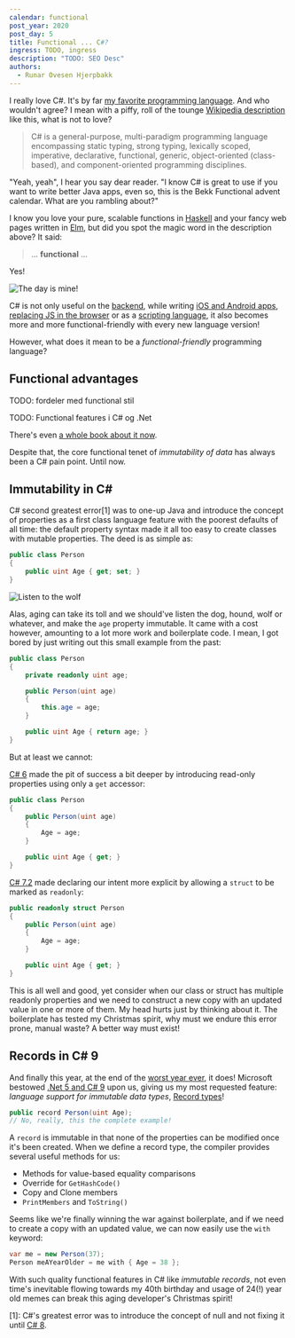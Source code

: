 ```yaml
---
calendar: functional
post_year: 2020
post_day: 5
title: Functional ... C#?
ingress: TODO, ingress
description: "TODO: SEO Desc"
authors:
  - Runar Ovesen Hjerpbakk
---
```

I really love C#. It's by far [my favorite programming language](https://hjerpbakk.com/tag/csharp/). And who wouldn't agree? I mean with a piffy, roll of the tounge [Wikipedia description](https://en.wikipedia.org/wiki/C_Sharp_(programming_language)) like this, what is not to love?

> C# is a general-purpose, multi-paradigm programming language encompassing static typing, strong typing, lexically scoped, imperative, declarative, functional, generic, object-oriented (class-based), and component-oriented programming disciplines.

"Yeah, yeah", I hear you say dear reader. "I know C# is great to use if you want to write better Java apps, even so, this is the Bekk Functional advent calendar. What are you rambling about?"

I know you love your pure, scalable functions in [Haskell](https://wiki.haskell.org/Functional_programming#Purity) and your fancy web pages written in [Elm](https://www.elm.christmas/2020), but did you spot the magic word in the description above? It said:

> ... **functional** ...

Yes!

![The day is mine!](https://hjerpbakk.com/img/christmas/the-day-is-mine.jpeg)

C# is not only useful on the [backend](https://docs.microsoft.com/en-us/aspnet/core/introduction-to-aspnet-core?view=aspnetcore-5.0), while writing [iOS and Android apps](https://docs.microsoft.com/en-us/aspnet/core/blazor/?view=aspnetcore-5.0), [replacing JS in the browser](https://docs.microsoft.com/en-us/aspnet/core/blazor/?view=aspnetcore-5.0) or as a [scripting language](https://github.com/filipw/dotnet-script), it also becomes more and more functional-friendly with every new language version!

However, what does it mean to be a *functional-friendly* programming language?

## Functional advantages

TODO: fordeler med functional stil

TODO: Functional features i C# og .Net

There's even [a whole book about it now](https://www.amazon.com/Functional-Programming-write-better-code/dp/1617293954/).

Despite that, the core functional tenet of *immutability of data* has always been a C# pain point. Until now.

## Immutability in C#

C# second greatest error[1] was to one-up Java and introduce the concept of properties as a first class language feature with the poorest defaults of all time: the default property syntax made it all too easy to create classes with mutable properties. The deed is as simple as:

```csharp
public class Person
{
    public uint Age { get; set; }
}
```

![Listen to the wolf](https://hjerpbakk.com/img/christmas/the-wolf.png)

Alas, aging can take its toll and we should've listen the dog, hound, wolf or whatever, and make the `age` property immutable. It came with a cost however, amounting to a lot more work and boilerplate code. I mean, I got bored by just writing out this small example from the past:

```csharp
public class Person
{
    private readonly uint age;

    public Person(uint age)
    {
        this.age = age;
    }

    public uint Age { return age; }
}
```

But at least we cannot:

[C# 6](https://docs.microsoft.com/en-us/dotnet/csharp/programming-guide/classes-and-structs/properties#expression-body-definitions) made the pit of success a bit deeper by introducing read-only properties using only a `get` accessor:

```csharp
public class Person
{
    public Person(uint age)
    {
        Age = age;
    }

    public uint Age { get; }
}
```

[C# 7.2](https://docs.microsoft.com/en-us/dotnet/csharp/language-reference/builtin-types/struct#readonly-struct) made declaring our intent more explicit by allowing a `struct` to be marked as `readonly`:

```csharp
public readonly struct Person
{
    public Person(uint age)
    {
        Age = age;
    }

    public uint Age { get; }
}
```

This is all well and good, yet consider when our class or struct has multiple readonly properties and we need to construct a new copy with an updated value in one or more of them. My head hurts just by thinking about it. The boilerplate has tested my Christmas spirit, why must we endure this error prone, manual waste? A better way must exist!

## Records in C# 9

And finally this year, at the end of the [worst year ever](https://www.youtube.com/watch?v=zu3k2PJumfI), it does! Microsoft bestowed [.Net 5 and C# 9](https://docs.microsoft.com/en-us/dotnet/csharp/whats-new/csharp-9) upon us, giving us my most requested feature: *language support for immutable data types*, [Record types](https://docs.microsoft.com/en-us/dotnet/csharp/whats-new/csharp-9#record-types)!

```csharp
public record Person(uint Age);
// No, really, this the complete example!
```

A `record` is immutable in that none of the properties can be modified once it's been created. When we define a record type, the compiler provides several useful methods for us:

- Methods for value-based equality comparisons
- Override for `GetHashCode()`
- Copy and Clone members
- `PrintMembers` and `ToString()`

Seems like we're finally winning the war against boilerplate, and if we need to create a copy with an updated value, we can now easily use the `with` keyword:

```csharp
var me = new Person(37);
Person meAYearOlder = me with { Age = 38 };
```

With such quality functional features in C# like *immutable records*, not even time's inevitable flowing towards my 40th birthday and usage of 24(!) year old memes can break this aging developer's Christmas spirit!

[1]: C#'s greatest error was to introduce the concept of null and not fixing it until [C# 8](https://docs.microsoft.com/en-us/dotnet/csharp/nullable-references).